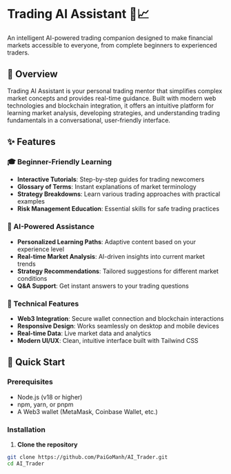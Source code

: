 # Trading AI Assistant 🤖📈

An intelligent AI-powered trading companion designed to make financial markets accessible to everyone, from complete beginners to experienced traders.

## 🌟 Overview

Trading AI Assistant is your personal trading mentor that simplifies complex market concepts and provides real-time guidance. Built with modern web technologies and blockchain integration, it offers an intuitive platform for learning market analysis, developing strategies, and understanding trading fundamentals in a conversational, user-friendly interface.

## ✨ Features

### 🎓 Beginner-Friendly Learning
- **Interactive Tutorials**: Step-by-step guides for trading newcomers
- **Glossary of Terms**: Instant explanations of market terminology
- **Strategy Breakdowns**: Learn various trading approaches with practical examples
- **Risk Management Education**: Essential skills for safe trading practices

### 🤖 AI-Powered Assistance
- **Personalized Learning Paths**: Adaptive content based on your experience level
- **Real-time Market Analysis**: AI-driven insights into current market trends
- **Strategy Recommendations**: Tailored suggestions for different market conditions
- **Q&A Support**: Get instant answers to your trading questions

### 🔧 Technical Features
- **Web3 Integration**: Secure wallet connection and blockchain interactions
- **Responsive Design**: Works seamlessly on desktop and mobile devices
- **Real-time Data**: Live market data and analytics
- **Modern UI/UX**: Clean, intuitive interface built with Tailwind CSS

## 🚀 Quick Start

### Prerequisites
- Node.js (v18 or higher)
- npm, yarn, or pnpm
- A Web3 wallet (MetaMask, Coinbase Wallet, etc.)

### Installation

1. **Clone the repository**
```bash
git clone https://github.com/PaiGoManh/AI_Trader.git
cd AI_Trader
